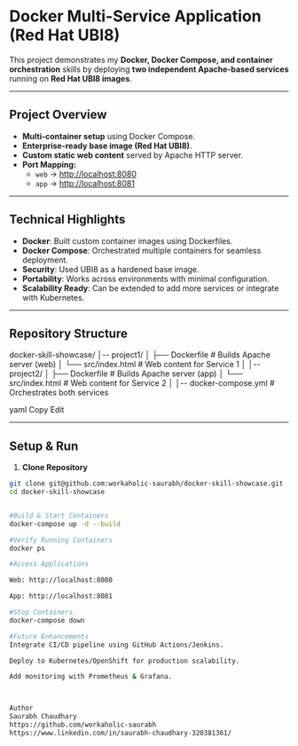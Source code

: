 # Docker Multi-Service Application (Red Hat UBI8)

This project demonstrates my **Docker, Docker Compose, and container orchestration** skills by deploying **two independent Apache-based services** running on **Red Hat UBI8 images**.

---

## **Project Overview**
- **Multi-container setup** using Docker Compose.
- **Enterprise-ready base image (Red Hat UBI8)**.
- **Custom static web content** served by Apache HTTP server.
- **Port Mapping:**
  - `web` → [http://localhost:8080](http://localhost:8080)
  - `app` → [http://localhost:8081](http://localhost:8081)

---

## **Technical Highlights**
- **Docker**: Built custom container images using Dockerfiles.
- **Docker Compose**: Orchestrated multiple containers for seamless deployment.
- **Security**: Used UBI8 as a hardened base image.
- **Portability**: Works across environments with minimal configuration.
- **Scalability Ready**: Can be extended to add more services or integrate with Kubernetes.

---

## **Repository Structure**

docker-skill-showcase/
│-- project1/
│ ├── Dockerfile # Builds Apache server (web)
│ └── src/index.html # Web content for Service 1
│
│-- project2/
│ ├── Dockerfile # Builds Apache server (app)
│ └── src/index.html # Web content for Service 2
│
│-- docker-compose.yml # Orchestrates both services

yaml
Copy
Edit

---

## **Setup & Run**
1. **Clone Repository**
```bash
git clone git@github.com:workaholic-saurabh/docker-skill-showcase.git
cd docker-skill-showcase


#Build & Start Containers
docker-compose up -d --build

#Verify Running Containers
docker ps

#Access Applications

Web: http://localhost:8080

App: http://localhost:8081

#Stop Containers.
docker-compose down

#Future Enhancements
Integrate CI/CD pipeline using GitHub Actions/Jenkins.

Deploy to Kubernetes/OpenShift for production scalability.

Add monitoring with Prometheus & Grafana.



Author
Saurabh Chaudhary
https://github.com/workaholic-saurabh
https://www.linkedin.com/in/saurabh-chaudhary-320381361/


